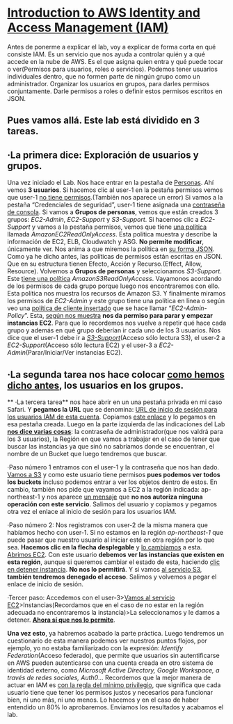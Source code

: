 # [Introduction to AWS Identity and Access Management (IAM)](/AWS-labs-oficiales/Lab2-IntroductiontoIAM/Capturas/00.png)

Antes de ponerme a explicar el lab, voy a explicar de forma corta en qué consiste IAM. Es un servicio que nos ayuda a controlar quién y a qué accede en la nube de AWS. Es el que asigna quien entra y qué puede tocar o ver(Permisos para usuarios, roles o servicios).
Podemos tener usuarios individuales dentro, que no formen parte de ningún grupo como un administrador.
Organizar los usuarios en grupos, para darles permisos conjuntamente. Darle permisos a roles o definir estos permisos escritos en JSON.

## Pues vamos allá. Este lab está dividido en 3 tareas.
## ·La primera dice: Exploración de usuarios y grupos.
Una vez iniciado el Lab. Nos hace entrar en la pestaña de [Personas](/AWS-labs-oficiales/Lab2-IntroductiontoIAM/Capturas/1.png). Ahí vemos **3 usuarios**. Si hacemos clic al user-1 en la pestaña permisos vemos que user-1 [no tiene permisos](/AWS-labs-oficiales/Lab2-IntroductiontoIAM/Capturas/2.png).(También nos aparece un error) Si vamos a la pestaña “Credenciales de seguridad”, user-1 tiene asignada una [contraseña de consola](/AWS-labs-oficiales/Lab2-IntroductiontoIAM/Capturas/3.png).
Si vamos a **Grupos de personas**, vemos que están creados 3 grupos: _EC2-Admin_, _EC2-Support_ y _S3-Support_.
Si hacemos clic a _EC2-Support_ y vamos a la pestaña permisos, vemos que tiene [una política](/AWS-labs-oficiales/Lab2-IntroductiontoIAM/Capturas/4.png) llamada _AmazonEC2ReadOnlyAccess_. Esta política muestra y describe la información de EC2, ELB, Cloudwatch y ASG. **No permite modificar**, únicamente ver. Nos anima a que miremos la política en [su forma JSON](/AWS-labs-oficiales/Lab2-IntroductiontoIAM/Capturas/5.png).
Como ya he dicho antes, las políticas de permisos están escritas en JSON. Que en su estructura tienen Efecto, Acción y Recurso.(Effect, Allow, Resource).
Volvemos a **Grupos de personas** y seleccionamos _S3-Support_. Este [tiene una política](/AWS-labs-oficiales/Lab2-IntroductiontoIAM/Capturas/6.png) _AmazonS3ReadOnlyAccess_. Vayamonos acordando de los permisos de cada grupo porque luego nos encontraremos con ello. Esta política nos muestra los recursos de Amazon S3.
Y finalmente miramos los permisos de _EC2-Admin_ y este grupo tiene una política en línea o según veo una [política de cliente insertado](/AWS-labs-oficiales/Lab2-IntroductiontoIAM/Capturas/8.png) que se hace llamar “_EC2-Admin-Policy_”. Esta, [según nos muestra](/AWS-labs-oficiales/Lab2-IntroductiontoIAM/Capturas/9.png) **nos da permiso para parar y empezar instancias EC2**.
Para que lo recordemos nos vuelve a repetir qué hace cada grupo y además en qué grupo deberían ir cada uno de los 3 usuarios. Nos dice que el user-1 debe ir a [_S3-Support_](/AWS-labs-oficiales/Lab2-IntroductiontoIAM/Capturas/10.png)(Acceso sólo lectura S3), el user-2 a _EC2-Support_(Acceso sólo lectura EC2) y el user-3 a _EC2-Admin_(Parar/Iniciar/Ver instancias EC2).
## ·La segunda tarea nos hace colocar [como hemos dicho antes](/AWS-labs-oficiales/Lab2-IntroductiontoIAM/Capturas/11.png), los usuarios en los grupos.
** ·La tercera tarea** nos hace abrir en un una pestaña privada en mi caso Safari. Y **pegamos la URL** que se denomina: [URL de inicio de sesión para los usuarios IAM de esta cuenta](/AWS-labs-oficiales/Lab2-IntroductiontoIAM/Capturas/12.png). Copiamos [este enlace](/AWS-labs-oficiales/Lab2-IntroductiontoIAM/Capturas/13.png) y lo pegamos en esa pestaña creada.
Luego en la parte izquierda de las indicaciones del Lab [**nos dice varias cosas**](/AWS-labs-oficiales/Lab2-IntroductiontoIAM/Capturas/14.png): la contraseña de administrador(que nos valdrá para los 3 usuarios), la Región en que vamos a trabajar en el caso de tener que buscar las instancias ya que sinó no sabríamos donde se encuentran, el nombre de un Bucket que luego tendremos que buscar.


·Paso número 1 entramos con el user-1 y la contraseña que nos han dado. [Vamos a S3](/AWS-labs-oficiales/Lab2-IntroductiontoIAM/Capturas/15.png) y como este usuario tiene permisos **pues podemos ver todos los buckets** incluso podemos entrar a ver los objetos dentro de estos. En cambio, también nos pide que vayamos a EC2 a la región indicada: ap-northeast-1 y nos aparece [un mensaje](/AWS-labs-oficiales/Lab2-IntroductiontoIAM/Capturas/17.png) que **no nos autoriza ninguna operación con este servicio**. Salimos del usuario y copiamos y pegamos otra vez el enlace al inicio de sesión para los usuarios IAM.

·Paso número 2: Nos registramos con user-2 de la misma manera que habíamos hecho con user-1. Si no estamos en la región _ap-northeast-1_ que puede pasar que nuestro usuario al iniciar esté en otra región por lo que sea. **Hacemos clic en la flecha desplegable** y [lo cambiamos](/AWS-labs-oficiales/Lab2-IntroductiontoIAM/Capturas/16.png) a esta. [Abrimos EC2](/AWS-labs-oficiales/Lab2-IntroductiontoIAM/Capturas/18.png). Con este usuario **debemos ver las instancias que existen en esta región**, aunque si queremos cambiar el estado de esta, haciendo [clic en detener instancia](/AWS-labs-oficiales/Lab2-IntroductiontoIAM/Capturas/19.png). **No nos lo permitirá**. Y si vamos [al servicio S3](/AWS-labs-oficiales/Lab2-IntroductiontoIAM/Capturas/20.png), **también tendremos denegado el acceso**. Salimos y volvemos a pegar el enlace de inicio de sesión.

·Tercer paso: Accedemos con el user-3>[Vamos al servicio EC2](/AWS-labs-oficiales/Lab2-IntroductiontoIAM/Capturas/21.png)>Instancias(Recordamos que en el caso de no estar en la región adecuada no encontraremos la instancia)>La seleccionamos y le damos a detener. [**Ahora sí que nos lo permite**](/AWS-labs-oficiales/Lab2-IntroductiontoIAM/Capturas/22.png).

**Una vez esto**, ya habremos acabado la parte práctica. Luego tendremos un cuestionario de esta manera podemos ver nuestros puntos flojos, por ejemplo, yo no estaba familiarizado con la expresión: _Identify Federation_(Acceso federado), que permite que usuarios sin autentificarse en AWS pueden autenticarse con una cuenta creada en otro sistema de identidad externo, como _Microsoft Active Directory, Google Workspace, a través de redes sociales, Auth0_… Recordemos que la mejor manera de actuar en IAM es <ins>con la regla del mínimo privilegio</ins>, que significa que cada usuario tiene que tener los permisos justos y necesarios para funcionar bien, ni uno más, ni uno menos. Lo hacemos y en el caso de haber entendido un 80% lo aprobaremos. Enviamos los resultados y acabamos el lab.
